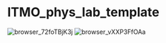 # ITMO_phys_lab_template


![browser_72foTBjK3j](https://github.com/Soudagh/ITMO_phys_lab_template/assets/72299783/2255cbd1-da43-4555-9b0a-2e6cbff919b1)
![browser_vXXP3FfOAa](https://github.com/Soudagh/ITMO_phys_lab_template/assets/72299783/a6a6df90-31e0-44b6-a063-566f868dfa74)
